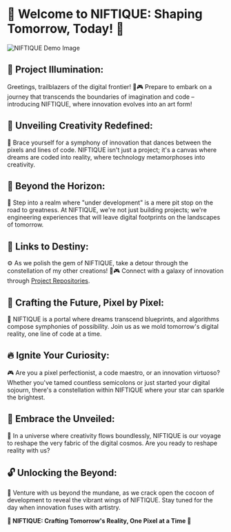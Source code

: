 # 🌌 Welcome to NIFTIQUE: Shaping Tomorrow, Today! 🚀

![NIFTIQUE Demo Image](https://i.imgur.com/qBRBcfz.png)

## **🚧 Project Illumination:**

Greetings, trailblazers of the digital frontier! 🚀🎮 Prepare to embark on a journey that transcends the boundaries of imagination and code – introducing NIFTIQUE, where innovation evolves into an art form!

## **🎨 Unveiling Creativity Redefined:**

🌟 Brace yourself for a symphony of innovation that dances between the pixels and lines of code. NIFTIQUE isn't just a project; it's a canvas where dreams are coded into reality, where technology metamorphoses into creativity.

## **🔮 Beyond the Horizon:**

🌠 Step into a realm where "under development" is a mere pit stop on the road to greatness. At NIFTIQUE, we're not just building projects; we're engineering experiences that will leave digital footprints on the landscapes of tomorrow.

## **🔗 Links to Destiny:**

⚙️ As we polish the gem of NIFTIQUE, take a detour through the constellation of my other creations! 🌟🎮 Connect with a galaxy of innovation through [Project Repositories](https://github.com/JamesUdy?tab=repositories).

## **🌟 Crafting the Future, Pixel by Pixel:**

🚀 NIFTIQUE is a portal where dreams transcend blueprints, and algorithms compose symphonies of possibility. Join us as we mold tomorrow's digital reality, one line of code at a time.

## **🔥 Ignite Your Curiosity:**

🎮 Are you a pixel perfectionist, a code maestro, or an innovation virtuoso? Whether you've tamed countless semicolons or just started your digital sojourn, there's a constellation within NIFTIQUE where your star can sparkle the brightest.

## **🌄 Embrace the Unveiled:**

🌌 In a universe where creativity flows boundlessly, NIFTIQUE is our voyage to reshape the very fabric of the digital cosmos. Are you ready to reshape reality with us?

## **🔓 Unlocking the Beyond:**

🌈 Venture with us beyond the mundane, as we crack open the cocoon of development to reveal the vibrant wings of NIFTIQUE. Stay tuned for the day when innovation fuses with artistry.

**🌟 NIFTIQUE: Crafting Tomorrow's Reality, One Pixel at a Time 🌟**
